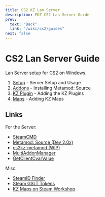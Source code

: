```yaml
---
title: CS2 KZ Lan Server
description: FKZ CS2 Lan Server Guide
prev:
  text: "Back"
  link: "/wiki/cs2/guides"
next: false
---
```


# CS2 Lan Server Guide

Lan Server setup for CS2 on Windows.

1. [Setup](/wiki/cs2/guides/lan/setup) - Server Setup and Usage
2. [Addons](/wiki/cs2/guides/lan/metamod) - Installing Metamod: Source
3. [KZ Plugin](/wiki/cs2/guides/lan/kz) - Adding the KZ Plugins
4. [Maps](/wiki/cs2/guides/lan/maps) - Adding KZ Maps

## Links

For the Server:

- [SteamCMD](https://developer.valvesoftware.com/wiki/SteamCMD#Downloading_SteamCMD)
- [Metamod: Source (Dev 2.0x)](https://www.sourcemm.net/downloads.php/?branch=master)
- [cs2kz-metamod (WIP)](https://github.com/KZGlobalTeam/cs2kz-metamod)
- [MultiAddonManager](https://github.com/Source2ZE/MultiAddonManager)
- [GetClientCvarValue](https://github.com/komashchenko/ClientCvarValue)

Misc:

- [SteamID Finder](https://steamid.io/)
- [Steam GSLT Tokens](https://steamcommunity.com/dev/managegameservers)
- [KZ Maps on Steam Workshop](https://steamcommunity.com/workshop/browse/?appid=730&searchtext=kz_)
